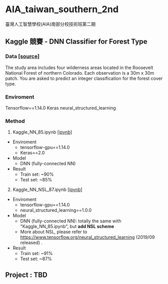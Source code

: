 # AIA_taiwan_southern_2nd
臺灣人工智慧學校(AIA)南部分校技術班第二期

## Kaggle 競賽 - DNN Classifier for Forest Type

### Data [[source]](https://www.kaggle.com/jeonghunyoon/dnn-classifier-for-forest-type/data)
The study area includes four wilderness areas located in the Roosevelt National Forest of northern Colorado. Each observation is a 30m x 30m patch. You are asked to predict an integer classification for the forest cover type. 

### Enviroment
Tensorflow==1.14.0
Keras
neural_structured_learning

### Method
1. Kaggle_NN_85.ipynb [[ipynb]](Kaggle_NN_85.ipynb)
  - Enviroment
      - tensorflow-gpu==1.14.0
      - Keras==2.0
  - Model
      - DNN (fully-connected NN)
  - Result
      - Train set: ~90%
      - Test set: ~85%
      
2. Kaggle_NN_NSL_87.ipynb [[ipynb]](Kaggle_NN_NSL_87.ipynb)
  - Enviroment
      - tensorflow-gpu==1.14.0
      - neural_structured_learning==1.0.0
  - Model
      - DNN (fully-connected NN): totally the same with "Kaggle_NN_85.ipynb", but **add NSL scheme**
      - More about NSL, please refer to https://www.tensorflow.org/neural_structured_learning (2019/09 released) . 
   - Result
      - Train set: ~91%
      - Test set: ~87%     
      
## Project : TBD   

